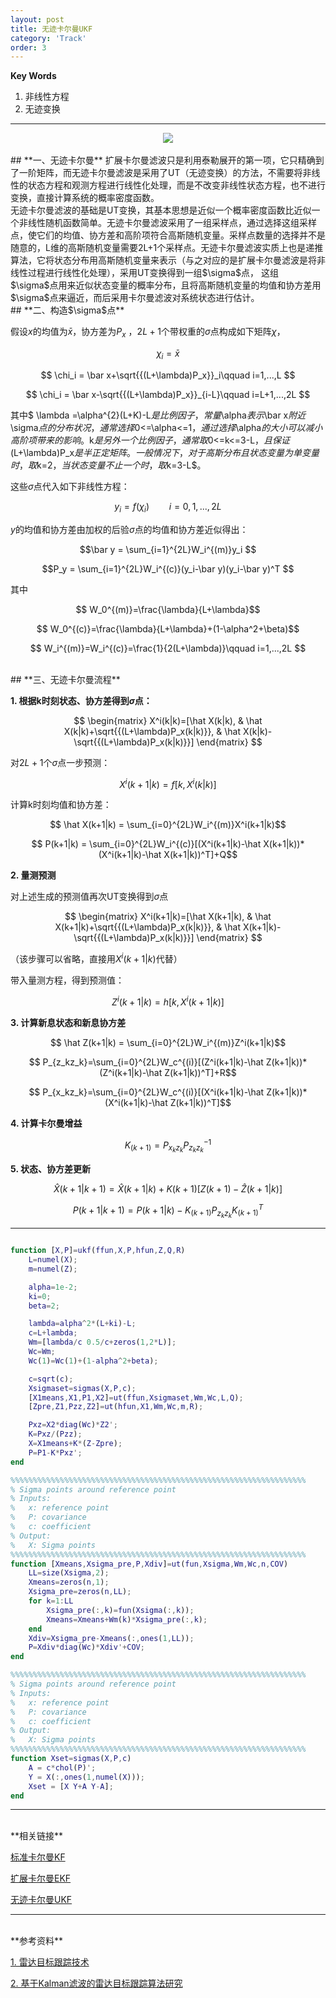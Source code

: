 ```yaml
---
layout: post
title: 无迹卡尔曼UKF
category: 'Track'
order: 3
---
```


**Key Words**
1. 非线性方程
2. 无迹变换


- - -

<div align=center>
<img src="{{site.url}}/images/ukf-01.jpg"/>
</div>

<br>
## **一、无迹卡尔曼**
扩展卡尔曼滤波只是利用泰勒展开的第一项，它只精确到了一阶矩阵，而无迹卡尔曼滤波是采用了UT（无迹变换）的方法，不需要将非线性的状态方程和观测方程进行线性化处理，而是不改变非线性状态方程，也不进行变换，直接计算系统的概率密度函数。

<br>
无迹卡尔曼滤波的基础是UT变换，其基本思想是近似一个概率密度函数比近似一个非线性随机函数简单。无迹卡尔曼滤波采用了一组采样点，通过选择这组采样点，使它们的均值、协方差和高阶项符合高斯随机变量。采样点数量的选择并不是随意的，L维的高斯随机变量需要2L+1个采样点。无迹卡尔曼滤波实质上也是递推算法，它将状态分布用高斯随机变量来表示（与之对应的是扩展卡尔曼滤波是将非线性过程进行线性化处理），采用UT变换得到一组$\sigma$点， 这组$\sigma$点用来近似状态变量的概率分布，且将高斯随机变量的均值和协方差用$\sigma$点来逼近，而后采用卡尔曼滤波对系统状态进行估计。

<br>
## **二、构造$\sigma$点**

假设$x$的均值为$\bar x$，协方差为$P_x$ ，$2L+1$个带权重的$\sigma$点构成如下矩阵$\chi$，

$$ \chi_i = \bar x $$

$$ \chi_i = \bar x+\sqrt{{(L+\lambda)P_x}}_i\qquad i=1,...,L $$

$$ \chi_i = \bar x-\sqrt{{(L+\lambda)P_x}}_{i-L}\qquad i=L+1,...,2L $$

其中$ \lambda =\alpha^{2}(L+K)-L$是比例因子，常量$\alpha$表示$\bar x$附近$\sigma$点的分布状况，通常选择$0<=\alpha<=1$，通过选择$\alpha$的大小可以减小高阶项带来的影响。$k$是另外一 个比例因子，通常取$0<=k<=3-L$，且保证$(L+\lambda)P_x$是半正定矩阵。一般情 况下，对于高斯分布且状态变量为单变量时，取$k=2$，当状态变量不止一个时， 取$k=3-L$。

这些$\sigma$点代入如下非线性方程：

$$ y_i=f{({\chi_i})} \qquad i=0,1,...,2L$$

$y$的均值和协方差由加权的后验$\sigma$点的均值和协方差近似得出：

$$\bar y = \sum_{i=1}^{2L}W_i^{(m)}y_i $$

$$P_y = \sum_{i=1}^{2L}W_i^{(c)}(y_i-\bar y)(y_i-\bar y)^T $$

其中

$$ W_0^{(m)}=\frac{\lambda}{L+\lambda}$$

$$ W_0^{(c)}=\frac{\lambda}{L+\lambda}+(1-\alpha^2+\beta)$$

$$ W_i^{(m)}=W_i^{(c)}=\frac{1}{2(L+\lambda)}\qquad i=1,...,2L $$


<br>
## **三、无迹卡尔曼流程**

**1. 根据k时刻状态、协方差得到$\sigma$点：**

$$
\begin{matrix}
X^i(k|k)=[\hat X(k|k), & \hat X(k|k)+\sqrt{{(L+\lambda)P_x(k|k)}}, & \hat X(k|k)-\sqrt{{(L+\lambda)P_x(k|k)}}]
\end{matrix}
$$

对$2L+1$个$\sigma$点一步预测：

$$ X^i(k+1|k)=f{[k,X^i(k|k)]}$$

计算k时刻均值和协方差：

$$ \hat X(k+1|k) = \sum_{i=0}^{2L}W_i^{(m)}X^i(k+1|k)$$

$$ P(k+1|k) = \sum_{i=0}^{2L}W_i^{(c)}[(X^i(k+1|k)-\hat X(k+1|k))*(X^i(k+1|k)-\hat X(k+1|k))^T]+Q$$

**2. 量测预测**

对上述生成的预测值再次UT变换得到$\sigma$点

$$
\begin{matrix}
X^i(k+1|k)=[\hat X(k+1|k), & \hat X(k+1|k)+\sqrt{{(L+\lambda)P_x(k|k)}}, & \hat X(k+1|k)-\sqrt{{(L+\lambda)P_x(k|k)}}]
\end{matrix}
$$

（该步骤可以省略，直接用$X^i(k+1|k)$代替）

带入量测方程，得到预测值：

$$ Z^i(k+1|k)=h{[k,X^i(k+1|k)]}$$

**3. 计算新息状态和新息协方差**

$$ \hat Z(k+1|k) = \sum_{i=0}^{2L}W_i^{(m)}Z^i(k+1|k)$$

$$ P_{z_kz_k}=\sum_{i=0}^{2L}W_c^{(i)}[(Z^i(k+1|k)-\hat Z(k+1|k))*(Z^i(k+1|k)-\hat Z(k+1|k))^T]+R$$

$$ P_{x_kz_k}=\sum_{i=0}^{2L}W_c^{(i)}[(X^i(k+1|k)-\hat Z(k+1|k))*(X^i(k+1|k)-\hat Z(k+1|k))^T]$$


**4. 计算卡尔曼增益**

$$ {K}_{({k+1})}=P_{x_kz_k}P_{z_kz_k}^{-1}$$


**5. 状态、协方差更新**

$$ \hat{X}({k+1|k+1})=\hat{X}({k+1|k})+{K}({k+1})[Z(k+1)-\hat Z(k+1|k)]$$

$$ {P}({k+1|k+1})=P(k+1|k)-	{K}_{({k+1})}P_{z_kz_k}{K}_{({k+1})}^T$$

- - -
```matlab

function [X,P]=ukf(ffun,X,P,hfun,Z,Q,R)
    L=numel(X);  
    m=numel(Z);  

    alpha=1e-2;
    ki=0;
    beta=2;

    lambda=alpha^2*(L+ki)-L; 
    c=L+lambda;              
    Wm=[lambda/c 0.5/c+zeros(1,2*L)]; 
    Wc=Wm;
    Wc(1)=Wc(1)+(1-alpha^2+beta);

    c=sqrt(c);
    Xsigmaset=sigmas(X,P,c); 
    [X1means,X1,P1,X2]=ut(ffun,Xsigmaset,Wm,Wc,L,Q);   
    [Zpre,Z1,Pzz,Z2]=ut(hfun,X1,Wm,Wc,m,R);

    Pxz=X2*diag(Wc)*Z2';
    K=Pxz/(Pzz); 
    X=X1means+K*(Z-Zpre);   
    P=P1-K*Pxz';           
end

%%%%%%%%%%%%%%%%%%%%%%%%%%%%%%%%%%%%%%%%%%%%%%%%%%%%%%%%%%%%%%%%%%
% Sigma points around reference point
% Inputs:
%   x: reference point
%   P: covariance
%   c: coefficient
% Output:
%   X: Sigma points
%%%%%%%%%%%%%%%%%%%%%%%%%%%%%%%%%%%%%%%%%%%%%%%%%%%%%%%%%%%%%%%%%%
function [Xmeans,Xsigma_pre,P,Xdiv]=ut(fun,Xsigma,Wm,Wc,n,COV)
    LL=size(Xsigma,2);
    Xmeans=zeros(n,1);
    Xsigma_pre=zeros(n,LL);
    for k=1:LL
        Xsigma_pre(:,k)=fun(Xsigma(:,k));  
        Xmeans=Xmeans+Wm(k)*Xsigma_pre(:,k); 
    end
    Xdiv=Xsigma_pre-Xmeans(:,ones(1,LL));
    P=Xdiv*diag(Wc)*Xdiv'+COV;              
end

%%%%%%%%%%%%%%%%%%%%%%%%%%%%%%%%%%%%%%%%%%%%%%%%%%%%%%%%%%%%%%%%%%
% Sigma points around reference point
% Inputs:
%   x: reference point
%   P: covariance
%   c: coefficient
% Output:
%   X: Sigma points
%%%%%%%%%%%%%%%%%%%%%%%%%%%%%%%%%%%%%%%%%%%%%%%%%%%%%%%%%%%%%%%%%%
function Xset=sigmas(X,P,c)
    A = c*chol(P)';
    Y = X(:,ones(1,numel(X)));
    Xset = [X Y+A Y-A];
end
```


- - -
<br>
**相关链接**

[标准卡尔曼KF](https://hcheng1005.github.io/track/2020/10/25/KF-01.html)

[扩展卡尔曼EKF](https://hcheng1005.github.io/track/2020/11/01/EKF-02.html)

[无迹卡尔曼UKF](https://hcheng1005.github.io/dsp/2020/11/01/UKF-03.html)

- - -
<br>
**参考资料**

[1. 雷达目标跟踪技术]({{site.url}}/pdfs/雷达目标跟踪技术.pdf)

[2. 基于Kalman滤波的雷达目标跟踪算法研究]({{site.url}}/pdfs/基于Kalman滤波的雷达目标跟踪算法研究.pdf)
